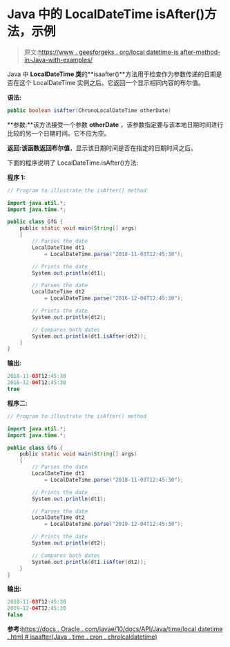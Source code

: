 # Java 中的 LocalDateTime isAfter()方法，示例

> 原文:[https://www . geesforgeks . org/local datetime-is after-method-in-Java-with-examples/](https://www.geeksforgeeks.org/localdatetime-isafter-method-in-java-with-examples/)

Java 中 **LocalDateTime 类**的**isaafter()**方法用于检查作为参数传递的日期是否在这个 LocalDateTime 实例之后。它返回一个显示相同内容的布尔值。

**语法:**

```java
public boolean isAfter(ChronoLocalDateTime otherDate)
```

**参数:**该方法接受一个参数 **otherDate** ，该参数指定要与该本地日期时间进行比较的另一个日期时间。它不应为空。

**返回:**该函数返回**布尔值**，显示该日期时间是否在指定的日期时间之后。

下面的程序说明了 LocalDateTime.isAfter()方法:

**程序 1:**

```java
// Program to illustrate the isAfter() method

import java.util.*;
import java.time.*;

public class GfG {
    public static void main(String[] args)
    {
        // Parses the date
        LocalDateTime dt1
            = LocalDateTime.parse("2018-11-03T12:45:30");

        // Prints the date
        System.out.println(dt1);

        // Parses the date
        LocalDateTime dt2
            = LocalDateTime.parse("2016-12-04T12:45:30");

        // Prints the date
        System.out.println(dt2);

        // Compares both dates
        System.out.println(dt1.isAfter(dt2));
    }
}
```

**输出:**

```java
2018-11-03T12:45:30
2016-12-04T12:45:30
true

```

**程序二:**

```java
// Program to illustrate the isAfter() method

import java.util.*;
import java.time.*;

public class GfG {
    public static void main(String[] args)
    {
        // Parses the date
        LocalDateTime dt1
            = LocalDateTime.parse("2018-11-03T12:45:30");

        // Prints the date
        System.out.println(dt1);

        // Parses the date
        LocalDateTime dt2
            = LocalDateTime.parse("2019-12-04T12:45:30");

        // Prints the date
        System.out.println(dt2);

        // Compares both dates
        System.out.println(dt1.isAfter(dt2));
    }
}
```

**输出:**

```java
2018-11-03T12:45:30
2019-12-04T12:45:30
false

```

**参考:**[https://docs . Oracle . com/javae/10/docs/API/Java/time/local datetime . html # isaafter(Java . time . cron . chrolcaldatetime)](https://docs.oracle.com/javase/10/docs/api/java/time/LocalDateTime.html#isAfter(java.time.chrono.ChronoLocalDateTime))